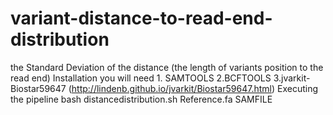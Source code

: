 # variant-distance-to-read-end-distribution
the Standard Deviation of the distance (the length of variants position to the read end)
Installation you will need 1. SAMTOOLS 2.BCFTOOLS 3.jvarkit-Biostar59647 (http://lindenb.github.io/jvarkit/Biostar59647.html)
Executing the pipeline
bash distancedistribution.sh Reference.fa SAMFILE
